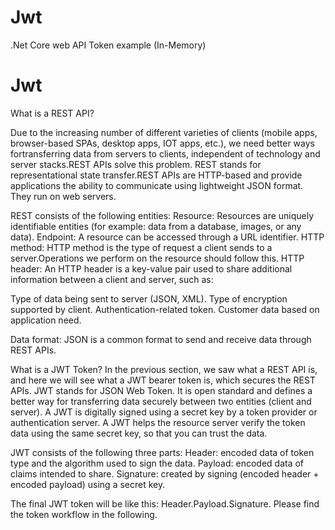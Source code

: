 # Jwt
.Net Core web API Token example (In-Memory)

# Jwt
What is a REST API?

Due to the increasing number of different varieties of clients (mobile apps, browser-based SPAs, desktop apps, IOT apps, etc.), we need better ways fortransferring data 
from servers to clients, independent of technology and server stacks.REST APIs solve this problem. REST stands for representational state transfer.REST APIs are HTTP-based 
and provide applications the ability to communicate using lightweight JSON format. They run on web servers.

REST consists of the following entities:
Resource: Resources are uniquely identifiable entities (for example: data from a database, images, or any data).
Endpoint: A resource can be accessed through a URL identifier.
HTTP method: HTTP method is the type of request a client sends to a server.Operations we perform on the resource should follow this.
HTTP header: An HTTP header is a key-value pair used to share additional information between a client and server, such as:

Type of data being sent to server (JSON, XML).
Type of encryption supported by client.
Authentication-related token.
Customer data based on application need.

Data format: JSON is a common format to send and receive data through REST APIs.

What is a JWT Token?
In the previous section, we saw what a REST API is, and here we will see what a JWT bearer token is, which secures the REST APIs. JWT stands for JSON Web Token. 
It is open standard and defines a better way for transferring data securely between two entities (client and server).
A JWT is digitally signed using a secret key by a token provider or authentication server. A JWT helps the resource server verify the token data using the same secret key, 
so that you can trust the data.

JWT consists of the following three parts:
Header: encoded data of token type and the algorithm used to sign the data.
Payload: encoded data of claims intended to share.
Signature: created by signing (encoded header + encoded payload) using a
secret key.

The final JWT token will be like this: Header.Payload.Signature. Please find the token workflow in the following.





